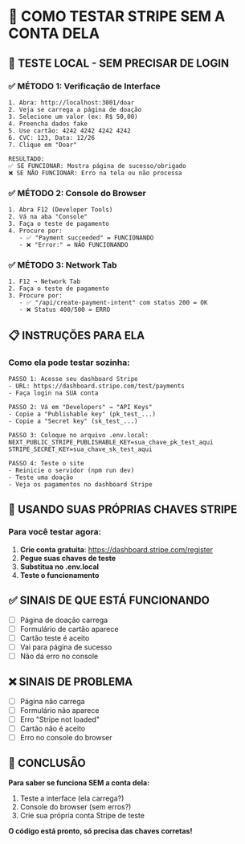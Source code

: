 # 🚫 COMO TESTAR STRIPE SEM A CONTA DELA

## 🎯 **TESTE LOCAL - SEM PRECISAR DE LOGIN**

### ✅ **MÉTODO 1: Verificação de Interface**
```
1. Abra: http://localhost:3001/doar
2. Veja se carrega a página de doação
3. Selecione um valor (ex: R$ 50,00)
4. Preencha dados fake
5. Use cartão: 4242 4242 4242 4242
6. CVC: 123, Data: 12/26
7. Clique em "Doar"

RESULTADO:
✅ SE FUNCIONAR: Mostra página de sucesso/obrigado
❌ SE NÃO FUNCIONAR: Erro na tela ou não processa
```

### ✅ **MÉTODO 2: Console do Browser**
```
1. Abra F12 (Developer Tools)
2. Vá na aba "Console"
3. Faça o teste de pagamento
4. Procure por:
   - ✅ "Payment succeeded" = FUNCIONANDO
   - ❌ "Error:" = NÃO FUNCIONANDO
```

### ✅ **MÉTODO 3: Network Tab**
```
1. F12 → Network Tab
2. Faça o teste de pagamento
3. Procure por:
   - ✅ "/api/create-payment-intent" com status 200 = OK
   - ❌ Status 400/500 = ERRO
```

## 📋 **INSTRUÇÕES PARA ELA**

### **Como ela pode testar sozinha:**

```
PASSO 1: Acesse seu dashboard Stripe
- URL: https://dashboard.stripe.com/test/payments
- Faça login na SUA conta

PASSO 2: Vá em "Developers" → "API Keys"
- Copie a "Publishable key" (pk_test_...)
- Copie a "Secret key" (sk_test_...)

PASSO 3: Coloque no arquivo .env.local:
NEXT_PUBLIC_STRIPE_PUBLISHABLE_KEY=sua_chave_pk_test_aqui
STRIPE_SECRET_KEY=sua_chave_sk_test_aqui

PASSO 4: Teste o site
- Reinicie o servidor (npm run dev)
- Teste uma doação
- Veja os pagamentos no dashboard Stripe
```

## 🔧 **USANDO SUAS PRÓPRIAS CHAVES STRIPE**

### Para você testar agora:

1. **Crie conta gratuita**: https://dashboard.stripe.com/register
2. **Pegue suas chaves de teste**
3. **Substitua no .env.local**
4. **Teste o funcionamento**

## ✅ **SINAIS DE QUE ESTÁ FUNCIONANDO**

- [ ] Página de doação carrega
- [ ] Formulário de cartão aparece
- [ ] Cartão teste é aceito
- [ ] Vai para página de sucesso
- [ ] Não dá erro no console

## ❌ **SINAIS DE PROBLEMA**

- [ ] Página não carrega
- [ ] Formulário não aparece
- [ ] Erro "Stripe not loaded"
- [ ] Cartão não é aceito
- [ ] Erro no console do browser

## 🎯 **CONCLUSÃO**

**Para saber se funciona SEM a conta dela:**
1. Teste a interface (ela carrega?)
2. Console do browser (sem erros?)
3. Crie sua própria conta Stripe de teste

**O código está pronto, só precisa das chaves corretas!**
